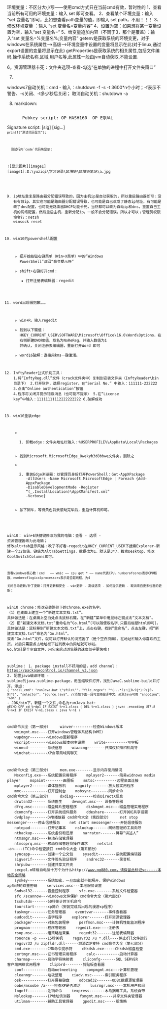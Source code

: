 环境变量：不区分大小写——使用cmd方式只在当前cmd有效，暂时性的
1、查看当前所有可用的环境变量：输入 set 即可查看。
2、查看某个环境变量：输入 “set 变量名”即可，比如想查看path变量的值，即输入 set path，不用！！！
3、修改环境变量 ：输入 “set 变量名=变量内容”
4、设置为空：如果想将某一变量设置为空，输入“set 变量名=”
5、给变量追加内容（不同于3，那个是覆盖）：输入“set 变量名=%变量名%;变量内容”
getenv是获取系统的环境变更，对于windows在系统属性-->高级-->环境变量中设置的变量将显示在此(对于linux,通过export设置的变量将显示在此)
getProperties是获取系统的相关属性,包括文件编码,操作系统名称,区域,用户名等,此属性一般由jvm自动获取,不能设置.

6。资源管理器卡死：文件夹选项-查看-勾选“在单独的进程中打开文件夹窗口”

7. 
windows7自动关机：cmd - 输入：shutdown -f -s -t 3600*n个小时；-f表示不警告、-s关闭、-t多少秒后关闭；
        取消自动关机：shutdown -a
  
8. markdown:
      <pre> 
      Pubkey script: OP_HASH160 <Hash160(redeemScript)> OP_EQUAL
Signature script: <sig> [sig] [sig...] <redeemScript>
      <code>
      ```
        printf("测试代码显示");
      ```



      测试行内`code`代码块显示；

![显示图片][image1]
[image1]:D:\yuziqi\学习记录\区块链\区块链笔记\a.jpg 
      

9. ip地址重复是路由器分配错误导致的，因为主机ip是自动获取的，所以重启路由器即可；没有有效ip，其实也可能是路由器分配错误导致，也可能是自己改成了静态ip地址，有可能是改了dns配置，也可能是路由器DHCP功能卡死，当然都可以改为自动ip和dns，重置自己主机的网络配置，然后重启主机，重新分配ip，一般不会分配错误，所以才可以；管理员权限命令行：netsh winsock reset

10. win10的powershell配置
    - 把开始按钮右键菜单（Win+X菜单）中的“Windows PowerShell”改回“命令提示符”
    - shift+右键打开cmd：
        + 打开注册表编辑器：regedit

11. word出现很抱歉。。。
    - win+R，输入regedit
    - 找到以下键值：HKEY_CURRENT_USER\SOFTWARE\Microsoft\Office\16.0\Word\Options，在右侧新建DWORD值，取名为NoReReg，并输入数值为1 并确认，关闭注册表编辑器，重新打开Word 即可
    - word16破解：直接用kms一键激活。

12. InftyReader公式识别工具：
    1.将“InftyReg.dll”文件（crack文件夹中）复制到安装文件夹（InftyReader\bin 目录下）
    2.打开软件，选择register，在“Serial No.” 中输入：111111-222222
    3.点击“Online authentication”按钮
    4.程序将关闭并提示错误消息（也可能不提示）
    5.在“License key”中输入：11111111112222222222
    6.破解成功

13. win10重装edge
    - 1. 卸载edge：文件夹地址栏输入：%USERPROFILE%\AppData\Local\Packages 
    - 找到Microsoft.MicrosoftEdge_8wekyb3d8bbwe文件夹，删除之
    - 2. 重装Edge浏览器：以管理员身份打开PowerShell：Get-AppXPackage -AllUsers -Name Microsoft.MicrosoftEdge | Foreach {Add-AppxPackage -DisableDevelopmentMode -Register “$($_.InstallLocation)\AppXManifest.xml” -Verbose}
    - 按下回车，等待黄色背景滚动完毕后，重启计算机即可。
    

win10：
    win+E快捷键修改为我的电脑：查看 - 选项 - 资源管理器改为此电脑；
    修改alt+tab显示风格：改了不好看~regedit在HKEY_CURRENT_USER下搜索Explorer-新建一个32位值，键值为AltTabSettings，数据改为1，默认是3*7，搜索Desktop，修改CoolSwitchColumns即可。
	
    查看windows核心数：cmd   —— wmic —— cpu get * —— name代表CPU，numberofcores表示CPU核数，numberoflogicalprocessors表示是否超线程，为4

    关闭自动更新/补丁更新：打开更新和安全 - win更新 - 高级选项 - 如何提供更新 - 取消来自更多位置的更新；

win10 chrome：修改安装路径下的chrome.exe的名字。
    （1）在桌面上建立一个“新建文本文档.txt”。
    具体做法是：在桌面上空白处点击鼠标右键，在“新建”菜单中用鼠标左键点击“文本文档”。
    （2）把“新建文本文档.txt”重命名为“Go.html”(可以随便取名字,只要后缀是html即可)。
    具体做法是：鼠标移到“新建文本文档.txt”上，点击右键，找到“重命名”，点击左键，把“新建文本文档.txt”命名为“Go.html”。
    双击“Go.html”文件，就可以打开默认的浏览器了（是个空白页面）。在地址栏输入你喜欢的主页，以后只需要点击地址栏下拉列表中的网址就可以啦。
    Go.html是个空白文件，用它来启动浏览器的速度似乎更快哦！


sublime：
    1. package install不好用的话，add channel：https://packagecontrol.io/channel_v3.json
    2. 配置java编译环境
        - sublime的java.sublime-package，用压缩软件打开，找到JavaC.sublime-build并打开，添加：
            ```
            {
            "shell_cmd": "runJava.bat \"$file\"",
            "file_regex": "^(...*?):([0-9]*):?([0-9]*)",
            "selector": "source.java",
            //添加下面一段可支持编译中文，亲测Java可用
            "encoding": "GBK"
            }
            ```
        - JDK/bin下，新建一个文件,命名为runJava.bat:
            ```
            @ECHO OFF
            cd %~dp1
            IF EXIST %~n1.class (
            DEL %~n1.class
            )
            javac -encoding UTF-8 %~nx1
            IF EXIST %~n1.class (
            java %~n1
            )
            ```

            
cmd命令大全（第一部分）
　　winver---------检查Windows版本 
　　wmimgmt.msc----打开windows管理体系结构(WMI) 
　　wupdmgr--------windows更新程序 
　　wscript--------windows脚本宿主设置 
　　write----------写字板 
　　winmsd---------系统信息 
　　wiaacmgr-------扫描仪和照相机向导 
　　winchat--------XP自带局域网聊天

cmd命令大全（第二部分）
　　mem.exe--------显示内存使用情况 
　　Msconfig.exe---系统配置实用程序 
　　mplayer2-------简易widnows media player 
　　mspaint--------画图板 
　　mstsc----------远程桌面连接 
　　mplayer2-------媒体播放机 
　　magnify--------放大镜实用程序 
　　mmc------------打开控制台 
　　mobsync--------同步命令
cmd命令大全（第三部分）
　　dxdiag---------检查DirectX信息 
　　drwtsn32------ 系统医生 
　　devmgmt.msc--- 设备管理器 
　　dfrg.msc-------磁盘碎片整理程序 
　　diskmgmt.msc---磁盘管理实用程序 
　　dcomcnfg-------打开系统组件服务 
　　ddeshare-------打开DDE共享设置 
　　dvdplay--------DVD播放器
cmd命令大全（第四部分）
　　net stop messenger-----停止信使服务 
　　net start messenger----开始信使服务 
　　notepad--------打开记事本 
　　nslookup-------网络管理的工具向导 
　　ntbackup-------系统备份和还原 
　　narrator-------屏幕“讲述人” 
　　ntmsmgr.msc----移动存储管理器 
　　ntmsoprq.msc---移动存储管理员操作请求 
　　netstat -an----(TC)命令检查接口
cmd命令大全（第五部分）
　　syncapp--------创建一个公文包 
　　sysedit--------系统配置编辑器 
　　sigverif-------文件签名验证程序 
　　sndrec32-------录音机 
　　shrpubw--------创建共享文件夹 
　　secpol.m转载自电脑十万个为什么http://www.qq880.com，请保留此标记sc-----本地安全策略 
　　syskey---------系统加密，一旦加密就不能解开，保护windows xp系统的双重密码 
　　services.msc---本地服务设置 
　　Sndvol32-------音量控制程序 
　　sfc.exe--------系统文件检查器 
　　sfc /scannow---windows文件保护
cmd命令大全（第六部分）
　　tsshutdn-------60秒倒计时关机命令 
　　tourstart------xp简介（安装完成后出现的漫游xp程序） 
　　taskmgr--------任务管理器 
　　eventvwr-------事件查看器 
　　eudcedit-------造字程序 
　　explorer-------打开资源管理器 
　　packager-------对象包装程序 
　　perfmon.msc----计算机性能监测程序 
　　progman--------程序管理器 
　　regedit.exe----注册表 
　　rsop.msc-------组策略结果集 
　　regedt32-------注册表编辑器 
　　rononce -p ----15秒关机 
　　regsvr32 /u *.dll----停止dll文件运行 
　　regsvr32 /u zipfldr.dll------取消ZIP支持
cmd命令大全（第七部分）
　　cmd.exe--------CMD命令提示符 
　　chkdsk.exe-----Chkdsk磁盘检查 
　　certmgr.msc----证书管理实用程序 
　　calc-----------启动计算器 
　　charmap--------启动字符映射表 
　　cliconfg-------SQL SERVER 客户端网络实用程序 
　　Clipbrd--------剪贴板查看器 
　　conf-----------启动netmeeting 
　　compmgmt.msc---计算机管理 
　　cleanmgr-------垃圾整理 
　　ciadv.msc------索引服务程序 
　　osk------------打开屏幕键盘 
　　odbcad32-------ODBC数据源管理器 
　　oobe/msoobe /a----检查XP是否激活 
　　lusrmgr.msc----本机用户和组 
　　logoff---------注销命令 
　　iexpress-------木马捆绑工具，系统自带 
　　Nslookup-------IP地址侦测器 
　　fsmgmt.msc-----共享文件夹管理器 
　　utilman--------辅助工具管理器 
　　gpedit.msc-----组策略


